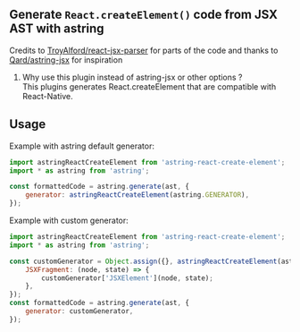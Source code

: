 
## Generate `React.createElement()` code from JSX AST with astring

Credits to [TroyAlford/react-jsx-parser](https://github.com/TroyAlford/react-jsx-parser)
for parts of the code and thanks to [Qard/astring-jsx](https://github.com/Qard/astring-jsx) for inspiration


1. Why use this plugin instead of astring-jsx or other options ?
<br />This plugins generates React.createElement that are compatible with React-Native.

## Usage

Example with astring default generator:
```jsx
import astringReactCreateElement from 'astring-react-create-element';
import * as astring from 'astring';

const formattedCode = astring.generate(ast, {
    generator: astringReactCreateElement(astring.GENERATOR),
});
```

Example with custom generator:
```jsx
import astringReactCreateElement from 'astring-react-create-element';
import * as astring from 'astring';

const customGenerator = Object.assign({}, astringReactCreateElement(astring.GENERATOR), {
    JSXFragment: (node, state) => {
        customGenerator['JSXElement'](node, state);
    },
});
const formattedCode = astring.generate(ast, {
    generator: customGenerator,
});
```
